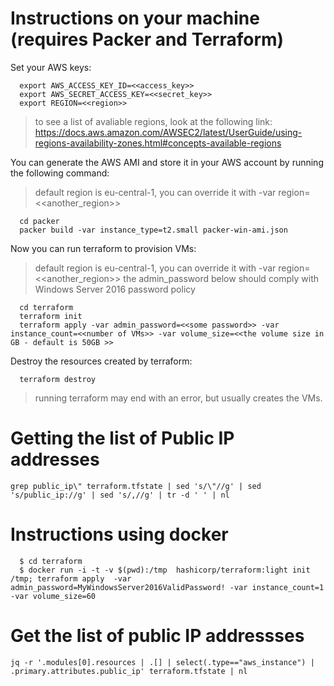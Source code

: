 # Instructions on your machine (requires Packer and Terraform)

Set your AWS keys:

      export AWS_ACCESS_KEY_ID=<<access_key>>
      export AWS_SECRET_ACCESS_KEY=<<secret_key>>
      export REGION=<<region>>

> to see a list of avaliable regions, look at the following link: https://docs.aws.amazon.com/AWSEC2/latest/UserGuide/using-regions-availability-zones.html#concepts-available-regions

You can generate the AWS AMI and store it in your AWS account by running the following command:

> default region is eu-central-1, you can override it with -var region=<<another_region>>

      cd packer
      packer build -var instance_type=t2.small packer-win-ami.json 

Now you can run terraform to provision VMs:

> default region is eu-central-1, you can override it with -var region=<<another_region>>
> the admin_password below should comply with Windows Server 2016 password policy

      cd terraform
      terraform init
      terraform apply -var admin_password=<<some password>> -var instance_count=<<number of VMs>> -var volume_size=<<the volume size in GB - default is 50GB >>

Destroy the resources created by terraform:

      terraform destroy

> running terraform may end with an error, but usually creates the VMs.

# Getting the list of Public IP addresses

`grep public_ip\" terraform.tfstate | sed 's/\"//g' | sed 's/public_ip://g' | sed 's/,//g' | tr -d ' ' | nl`
# Instructions using docker

      $ cd terraform
      $ docker run -i -t -v $(pwd):/tmp  hashicorp/terraform:light init /tmp; terraform apply  -var admin_password=MyWindowsServer2016ValidPassword! -var instance_count=1 -var volume_size=60

# Get the list of public IP addressses

    jq -r '.modules[0].resources | .[] | select(.type=="aws_instance") | .primary.attributes.public_ip' terraform.tfstate | nl
